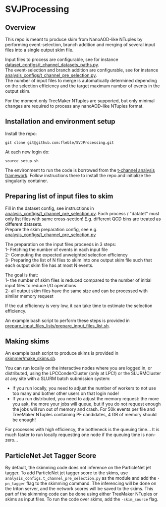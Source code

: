 # SVJProcessing

## Overview

This repo is meant to produce skim from NanoAOD-like NTuples by performing event-selection, branch addition and merging of several input files into a single output skim file.

Input files to process are configurable, see for instance [dataset_configs/t_channel_datasets_paths.py](https://github.com/fleble/SVJProcessing/blob/main/dataset_configs/t_channel_datasets_paths.py).   
The event-selection and branch addition are configurable, see for instance [analysis_configs/t_channel_pre_selection.py](https://github.com/fleble/SVJProcessing/blob/main/analysis_configs/t_channel_pre_selection.py).    
The number of input files to merge is automatically determined depending on the selection efficiency and the target maximum number of events in the output skim.

For the moment only TreeMaker NTuples are supported, but only minimal changes are required to process any nanoAOD-like NTuples format.


## Installation and environment setup

Install the repo:
```
git clone git@github.com:fleble/SVJProcessing.git
```
At each new login do:
```
source setup.sh
```

The environment to run the code is borrowed from the [t-channel analysis framework](https://github.com/cms-svj/t-channel_Analysis/tree/master). Follow instructions there to install the repo and initialize the singularity container.


## Preparing list of input files to skim

Fill in the dataset config, see instructions in [analysis_configs/t_channel_pre_selection.py](https://github.com/fleble/SVJProcessing/blob/main/analysis_configs/t_channel_pre_selection.py). Each process / "datatet" must only list files with same cross-section! E.g. different QCD bins are treated as different datasets.    
Prepare the skim preparation config, see e.g. [analysis_configs/t_channel_pre_selection.py](https://github.com/fleble/SVJProcessing/blob/main/analysis_configs/t_channel_pre_selection.py)

The preparation on the input files proceeds in 3 steps:     
1- Fetching the number of events in each input file    
2- Computing the expected unweighted selection efficiency    
3- Preparing the list of N files to skim into one output skim file such that each output skim file has at most N events.    

The goal is that:    
1- the number of skim files is reduced compared to the number of initial input files to reduce I/O operations     
2- all output skim files have the same size and can be processed with similar memory request

If the cut efficiency is very low, it can take time to estimate the selection efficiency.

An example bash script to perform these steps is provided in [prepare_input_files_lists/prepare_input_files_list.sh](https://github.com/fleble/SVJProcessing/blob/main/prepare_input_files_lists/prepare_input_files_list.sh).


## Making skims

An example bash script to produce skims is provided in [skimmer/make_skims.sh](https://github.com/fleble/SVJProcessing/blob/main/skimmer/make_skims.sh).

You can run locally on the interactive nodes where you are logged in, or distributed, using the LPCConderCluster (only at LPC!) or the SLURMCluster at any site with a SLURM batch submission system:    
* If you run locally, you need to adjust the number of workers to not use too many and bother other users on that login node!
* If you run distributed, you need to adjust the memory request: the more you ask, the more your jobs will queue, but if you do not request enough the jobs will run out of memory and crash. For 50k events per file and TreeMaker NTuples containing PF candidates, 4 GB of memory should be enough!

For processes with high efficiency, the bottleneck is the queuing time... It is much faster to run locally requesting one node if the queuing time is non-zero...

## ParticleNet Jet Tagger Score

By default, the skimming code does not inference on the ParticleNet jet tagger. To add ParticleNet jet tagger score to the skims, use `analysis_configs.t_channel_pre_selection.py` as the module and add the `-pn_tagger` flag to the skimming command. The inferencing will be done on the triton server, and the network scores will be saved to the skims. This part of the skimming code can be done using either TreeMaker NTuples or skims as input files. To run the code over skims, add the `-skim_source` flag.
